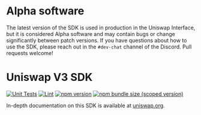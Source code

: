 # Alpha software

The latest version of the SDK is used in production in the Uniswap Interface,
but it is considered Alpha software and may contain bugs or change significantly between patch versions.
If you have questions about how to use the SDK, please reach out in the `#dev-chat` channel of the Discord.
Pull requests welcome!

# Uniswap V3 SDK

[![Unit Tests](https://github.com/Uniswap/uniswap-v3-sdk/workflows/Unit%20Tests/badge.svg)](https://github.com/Uniswap/uniswap-v3-sdk/actions?query=workflow%3A%22Unit+Tests%22)
[![Lint](https://github.com/Uniswap/uniswap-v3-sdk/workflows/Lint/badge.svg)](https://github.com/Uniswap/uniswap-v3-sdk/actions?query=workflow%3ALint)
[![npm version](https://img.shields.io/npm/v/@mageswap/v3-sdk/latest.svg)](https://www.npmjs.com/package/@mageswap/v3-sdk/v/latest)
[![npm bundle size (scoped version)](https://img.shields.io/bundlephobia/minzip/@mageswap/v3-sdk/latest.svg)](https://bundlephobia.com/result?p=@mageswap/v3-sdk@latest)

In-depth documentation on this SDK is available at [uniswap.org](https://docs.uniswap.org/).
